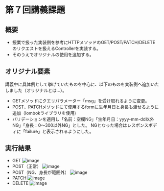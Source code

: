 # 第７回講義課題
## 概要
- 授業で扱った実装例を参考にHTTPメソッドのGET/POST/PATCH/DELETEのリクエストを扱えるControllerを実装する。
- そのうえでオリジナルの使用を追加する。
## オリジナル要素
講義中に具体例として挙げていたものを中心に、以下のものを実装例へ追加いたしました（オリジナルとは…）。 

-  GETメソッドにクエリパラメーター「msg」を受け取れるように変更。
-  POST、PATCHメソッドにて使用するformに生年月日と身長も渡せるように追加（lombokライブラリを使用)
-  バリデーションを適用し「名前：空欄NG」「生年月日：yyyy-mm-dd以外NG」「身長：0～300以外NG」とした。  NGとなった場合はレスポンスボディに「failure」と表示されるようにした。
## 実行結果
- GET
![image](https://github.com/setagaya1/lecture7/assets/136170263/fd761a0c-887a-4c01-bdb5-acafc295b0a9)
- POST（正常）
![image](https://github.com/setagaya1/lecture7/assets/136170263/6e1a7387-36b4-46f0-aa49-a8893d27cf36)
- POST（NG、身長が範囲外）
![image](https://github.com/setagaya1/lecture7/assets/136170263/0d67e342-8964-487b-a7f3-5d317556299a)
- PATCH
![image](https://github.com/setagaya1/lecture7/assets/136170263/f2e06343-00aa-4744-9c08-8692fa313a65)
- DELETE
![image](https://github.com/setagaya1/lecture7/assets/136170263/044cc8df-ef20-49c4-b834-c40c552798c0)



